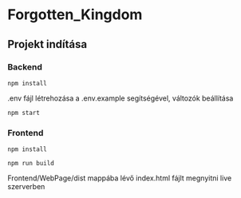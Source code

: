 # Forgotten_Kingdom

## Projekt indítása

### Backend

```
npm install
```

.env fájl létrehozása a .env.example segítségével, változók beállítása

```
npm start
```

### Frontend

```
npm install
```

```
npm run build
```

Frontend/WebPage/dist mappába lévő index.html fájlt megnyitni live szerverben